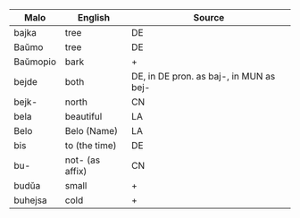 Malo                    | English          | Source
----------------------- | ---------------- | --------------
bajka                   | tree             | DE
Baŭmo                   | tree             | DE
Baŭmopio                | bark             | + 
bejde                   | both             | DE, in DE pron. as baj-, in MUN as bej-
bejk-                   | north            | CN
bela                    | beautiful        | LA
Belo                    | Belo (Name)      | LA
bis                     | to (the time)    | DE
bu-                     | not- (as affix)  | CN
budŭa                   | small            | +
buhejsa                 | cold             | +


